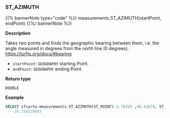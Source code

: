 ### ST_AZIMUTH

{{% bannerNote type="code" %}}
measurements.ST_AZIMUTH(startPoint, endPoint)
{{%/ bannerNote %}}

**Description**

Takes two points and finds the geographic bearing between them, i.e. the angle measured in degrees from the north line (0 degrees). https://turfjs.org/docs/#bearing

* `startPoint`: `GEOGRAPHY` starting Point.
* `endPoint`: `GEOGRAPHY` ending Point.

**Return type**

`DOUBLE`

**Example**

``` sql
SELECT sfcarto.measurements.ST_AZIMUTH(ST_POINT(-3.70325 ,40.4167), ST_POINT(-4.70325 ,41.4167));
-- -36.750529085
```